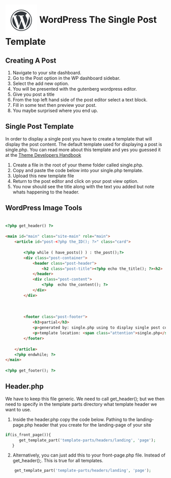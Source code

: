 # <img src="./assets/images/wordpress-water-mark.png" width="100" align="center"> WordPress The Single Post Template

## Creating A Post
1. Navigate to your site dashboard.
1. Go to the Post option in the WP dashboard sidebar.
1. Select the add new option. 
1. You will be presented with the gutenberg wordpress editor.
1. Give you post a title
1. From the top left hand side of the post editor select a text block.
1. Fill in some text then preview your post.
1. You maybe surprised where you end up.



## Single Post Template
In order to display a single post you have to create a template that will display the post content. The default template used for displaying a post is single.php. You can read more about this template and yes you guessed it at the [Theme Developers Handbook](https://developer.wordpress.org/themes/template-files-section/post-template-files/#single-php)

1. Create a file in the root of your theme folder called single.php.
1. Copy and paste the code below into your single.php template.
1. Upload this new template file
1. Return to the post editor and click on your post view option.
1. You now should see the title along with the text you added but note whats happening to the header.

## WordPress Image Tools
```html

<?php get_header() ?>

<main id="main" class="site-main" role="main">
	<article id="post-<?php the_ID(); ?>" class="card">
	
		<?php while ( have_posts() ) : the_post();?>
		<div class="post-container">
		    <header class="post-header">
				<h2 class="post-title"><?php echo the_title(); ?><h2>
			</header>
			<div class="post-content">
				<?php  echo the_content(); ?>
			</div>
		</div>



		<footer class="post-footer">
			<h3>partial</h3>
			<p>generated by: single.php using to display single post content</p>
			<p>template location: <span class="attention">single.php</span></p>
		</footer>

	</article>
	<?php endwhile; ?>
</main>

<?php get_footer(); ?>


```

## Header.php
We have to keep this file generic. We need to call get_header(); but we then need to specify in the template parts directory what template header we want to use.

1. Inside the header.php copy the code below. Pathing to the landing-page.php header that you create for the landing-page of your site

```php
if(is_front_page()){
      get_template_part('template-parts/headers/landing', 'page');
   }

```

2. Alternatively, you can just add this to your front-page.php file. Instead of get_header();. This is true for all templates.

```php
	get_template_part('template-parts/headers/landing', 'page');

```